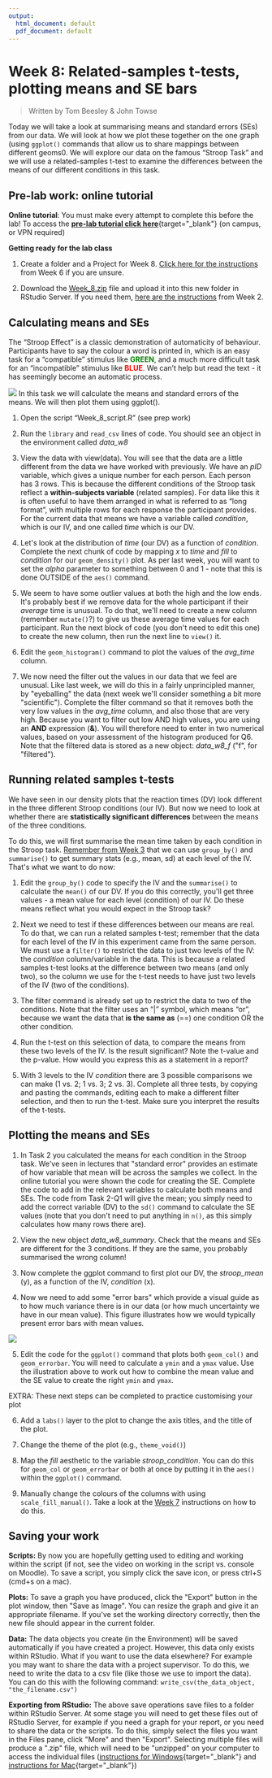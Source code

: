 ```yaml
---
output:
  html_document: default
  pdf_document: default
---
```





# Week 8: Related-samples t-tests, plotting means and SE bars

> Written by Tom Beesley & John Towse

Today we will take a look at summarising means and standard errors (SEs) from our data. We will look at how we plot these together on the one graph (using `ggplot()` commands that allow us to share mappings between different geoms0. We will explore our data on the famous “Stroop Task” and we will use a related-samples t-test to examine the differences between the means of our different conditions in this task. 

## Pre-lab work: online tutorial

**Online tutorial**: You must make every attempt to complete this before the lab! To access the [**pre-lab tutorial click here**](https://ma-rconnect.lancs.ac.uk/Week_8_LabPrep){target="_blank"} (on campus, or VPN required)

**Getting ready for the lab class** 

1. Create a folder and a Project for Week 8. [Click here for the instructions](#creating_project) from Week 6 if you are unsure.

2. Download the [Week_8.zip](files/Week_8/Week_8_new.zip) file and upload it into this new folder in RStudio Server. If you need them, [here are the instructions](#uploading_zip) from Week 2.

## Calculating means and SEs 

The “Stroop Effect” is a classic demonstration of automaticity of behaviour. Participants have to say the colour a word is printed in, which is an easy task for a “compatible” stimulus like <span style="color:green">**GREEN**</span>, and a much more difficult task for an “incompatible” stimulus like <span style="color:red">**BLUE**</span>. We can’t help but read the text - it has seemingly become an automatic process.

![](files/Week_8/stroop.png)
In this task we will calculate the means and standard errors of the means. We will then plot them using
ggplot().

1. Open the script “Week_8_script.R” (see prep work)

2. Run the `library` and `read_csv` lines of code. You should see an object in the environment called *data_w8*

3. View the data with view(data). You will see that the data are a little different from the data we have worked with previously. We have an *pID* variable, which gives a unique number for each person. Each person has 3 rows. This is because the different conditions of the Stroop task reflect a **within-subjects variable** (related samples). For data like this it is often useful to have them arranged in what is referred to as “long format”, with multiple rows for each response the participant provides. For the current data that means we have a variable called *condition*, which is our IV, and one called *time* which is our DV.

4. Let's look at the distribution of *time* (our DV) as a function of *condition*. Complete the next chunk of code by mapping *x* to *time* and *fill* to *condition* for our `geom_density()` plot. As per last week, you will want to set the *alpha* parameter to something between 0 and 1 - note that this is done OUTSIDE of the `aes()` command.

5. We seem to have some outlier values at both the high and the low ends. It's probably best if we remove data for the whole participant if their *average* time is unusual. To do that, we'll need to create a new column (remember `mutate()`?) to give us these average time values for each participant. Run the next block of code (you don't need to edit this one) to create the new column, then run the next line to `view()` it.

6. Edit the `geom_histogram()` command to plot the values of the *avg_time* column. 

7. We now need the filter out the values in our data that we feel are unusual. Like last week, we will do this in a fairly unprincipled manner, by "eyeballing" the data (next week we'll consider something a bit more "scientific"). Complete the filter command so that it removes both the very low values in the *avg_time* column, and also those that are very high. Because you want to filter out low AND high values, you are using an **AND** expression (**&**). You will therefore need to enter in two numerical values, based on your assessment of the histogram produced for Q6. Note that the filtered data is stored as a new object: *data_w8_f* ("f", for "filtered").

## Running related samples t-tests

We have seen in our density plots that the reaction times (DV) look different in the three different Stroop conditions (our IV). But now we need to look at whether there are **statistically significant differences** between the means of the three conditions. 

To do this, we will first summarise the mean time taken by each condition in the Stroop task. [Remember from Week 3](#group_by) that we can use `group_by()` and `summarise()` to get summary stats (e.g., mean, sd) at each level of the IV. That's what we want to do now:

1. Edit the `group_by()` code to specify the IV and the `summarise()` to calculate the `mean()` of our DV. If you do this correctly, you'll get three values - a mean value for each level (condition) of our IV. Do these means reflect what you would expect in the Stroop task?

2. Next we need to test if these differences between our means are real. To do that, we can run a related samples t-test; remember that the data for each level of the IV in this experiment came from the same person. We must use a `filter()` to restrict the data to just two levels of the IV: the *condition* column/variable in the data. This is because a related samples t-test looks at the difference between two means (and only two), so the column we use for the t-test needs to have just two levels of the IV (two of the conditions).

3. The filter command is already set up to restrict the data to two of the conditions. Note that the filter uses an “|” symbol, which means “or”, because we want the data that **is the same as** (==) one condition OR the other condition.

4. Run the t-test on this selection of data, to compare the means from these two levels of the IV. Is the
result significant? Note the t-value and the p-value. How would you express this as a statement in a report?

5. With 3 levels to the IV *condition* there are 3 possible comparisons we can make (1 vs. 2; 1 vs. 3; 2 vs. 3). Complete all three tests, by copying and pasting the commands, editing each to make a different filter selection, and then to run the t-test. Make sure you interpret the results of the t-tests. 

## Plotting the means and SEs

1. In Task 2 you calculated the means for each condition in the Stroop task. We've seen in lectures that "standard error" provides an estimate of how variable that mean will be across the samples we collect. In the online tutorial you were shown the code for creating the SE. Complete the code to add in the relevant variables to calculate both means and SEs. The code from Task 2-Q1 will give the mean; you simply need to add the correct variable (DV) to the `sd()` command to calculate the SE values (note that you don't need to put anything in `n()`, as this simply calculates how many rows there are).

2. View the new object *data_w8_summary*. Check that the means and SEs are different for the 3 conditions. If they are the same, you probably summarised the wrong column!

3. Now complete the ggplot command to first plot our DV, the *stroop_mean* (y), as a function of the IV, *condition* (x).

4. Now we need to add some "error bars" which provide a visual guide as to how much variance there is in our data (or how much uncertainty we have in our mean value). This figure illustrates how we would typically present error bars with mean values. 

![](files/Week_8/error_bars.png)

5. Edit the code for the `ggplot()` command that plots both `geom_col()` and `geom_errorbar`. You will need to calculate a `ymin` and a `ymax` value. Use the illustration above to work out how to combine the mean value and the SE value to create the right `ymin` and `ymax`. 

EXTRA: These next steps can be completed to practice customising your plot

6. Add a `labs()` layer to the plot to change the axis titles, and the title of the plot.

7. Change the theme of the plot (e.g., `theme_void()`)

8. Map the *fill* aesthetic to the variable *stroop_condition*. You can do this for `geom_col` or `geom_errorbar` or both at once by putting it in the `aes()` within the `ggplot()` command.

9. Manually change the colours of the columns with using `scale_fill_manual()`. Take a look at the [Week 7](#density_plots) instructions on how to do this.

## Saving your work

**Scripts:** By now you are hopefully getting used to editing and working within the script (if not, see the video on working in the script vs. console on Moodle). To save a script, you simply click the save icon, or press ctrl+S (cmd+s on a mac).

**Plots:** To save a graph you have produced, click the "Export" button in the plot window, then "Save as Image". You can resize the graph and give it an appropriate filename. If you've set the working directory correctly, then the new file should appear in the current folder. 

**Data:** The data objects you create (in the Environment) will be saved automatically if you have created a project. However, this data only exists within RStudio. What if you want to use the data elsewhere? For example you may want to share the data with a project supervisor. To do this, we need to write the data to a csv file (like those we use to import the data). You can do this with the following command: `write_csv(the_data_object, "the_filename.csv")` 

**Exporting from RStudio:** The above save operations save files to a folder within RStudio Server. At some stage you will need to get these files out of RStudio Server, for example if you need a graph for your report, or you need to share the data or the scripts. To do this, simply select the files you want in the Files pane, click "More" and then "Export". Selecting multiple files will produce a ".zip" file, which will need to be "unzipped" on your computer to access the individual files ([instructions for Windows](https://support.microsoft.com/en-us/windows/zip-and-unzip-files-f6dde0a7-0fec-8294-e1d3-703ed85e7ebc){target="_blank"} and [instructions for Mac](https://support.apple.com/en-gb/guide/mac-help/mchlp2528/mac){target="_blank"})

